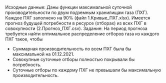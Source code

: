 Исходные данные: 
Даны функции максимальной суточной производительности по двум подземным хранилищам газа (ПХГ). Каждое ПХГ заполнено на 90% (файл 1.Кривые_ПХГ.xlsx). 
Имеется прогноз будущей потребности в ресурсе (отборах) из всех ПХГ в совокупности (2.Прогноз_ПХГ.csv).
Задание: 
На период прогноза требуется найти оптимальное распределение отборов газа из каждого ПХГ такое, чтобы
- Суммарная производительность по всем ПХГ была бы максимальной на 01.12.2021.
- Совокупные суточные отборы полностью покрывали бы потребность.
- Суточные отборы по каждому ПХГ не превышали бы максимальную производительность.
